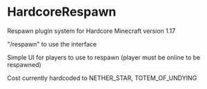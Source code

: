 # HardcoreRespawn
 Respawn plugin system for Hardcore Minecraft version 1.17
 
 "/respawn" to use the interface
 
Simple UI for players to use to respawn (player must be online to be respawned)

Cost currently hardcoded to NETHER_STAR, TOTEM_OF_UNDYING
